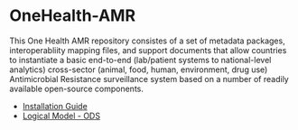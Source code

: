 # OneHealth-AMR
This One Health AMR repository consistes of a set of metadata packages, interoperabliity mapping files, and support documents that allow countries to instantiate a basic end-to-end (lab/patient systems to national-level analytics) cross-sector (animal, food, human, environment, drug use) Antimicrobial Resistance surveillance system based on a number of readily available open-source components.

* [Installation Guide](docs/installation.md)
* [Logical Model - ODS](docs/logicalmodel-ods.md)
